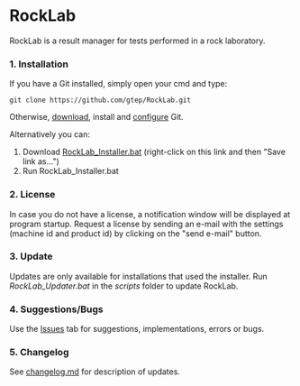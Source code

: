 # RockLab

RockLab is a result manager for tests performed in a rock laboratory.


### 1. Installation

If you have a Git installed, simply open your cmd and type: 

```shell
git clone https://github.com/gtep/RockLab.git
```

Otherwise, [download][4], install and [configure][5] Git.

Alternatively you can:
 
1. Download [RockLab_Installer.bat][1] (right-click on this link and then "Save link as...")
2. Run RockLab_Installer.bat


### 2. License

In case you do not have a license, a notification window will be displayed at
program startup. Request a license by sending an e-mail with the settings
(machine id and product id) by clicking on the "send e-mail" button.


### 3. Update

Updates are only available for installations that used the installer.
Run *RockLab_Updater.bat* in the *scripts* folder to update RockLab.


### 4. Suggestions/Bugs

Use the [Issues][2] tab for suggestions, implementations, errors or bugs.


### 5. Changelog

See [changelog.md](changelog.md) for description of updates.


[1]: https://github.com/gtep/RockLab/raw/master/scripts/RockLab_Installer.bat
[2]: https://github.com/gtep/RockLab/issues
[3]: https://github.com/gtep/RockLab/releases
[4]: https://git-scm.com/downloads
[5]: https://git-scm.com/book/en/v2/Getting-Started-First-Time-Git-Setup
